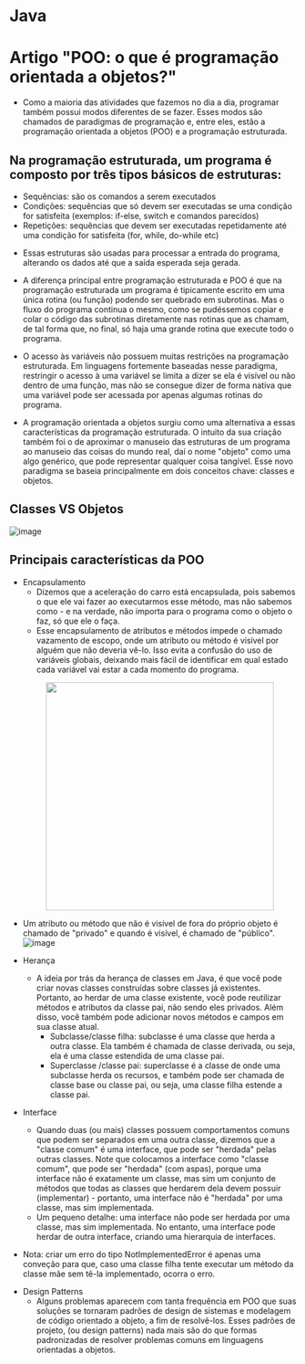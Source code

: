 # Java 
## 

# Artigo "POO: o que é programação orientada a objetos?"
- Como a maioria das atividades que fazemos no dia a dia, programar também possui modos diferentes de se fazer. Esses modos são chamados de paradigmas de programação e, entre eles, estão a programação orientada a objetos (POO) e a programação estruturada.

## Na programação estruturada, um programa é composto por três tipos básicos de estruturas:
* Sequências: são os comandos a serem executados
* Condições: sequências que só devem ser executadas se uma condição for satisfeita (exemplos: if-else, switch e comandos parecidos)
* Repetições: sequências que devem ser executadas repetidamente até uma condição for satisfeita (for, while, do-while etc)

- Essas estruturas são usadas para processar a entrada do programa, alterando os dados até que a saída esperada seja gerada.
- A diferença principal entre programação estruturada e POO é que na programação estruturada um programa é tipicamente escrito em uma única rotina (ou função) podendo ser quebrado em subrotinas. Mas o fluxo do programa continua o mesmo, como se pudéssemos copiar e colar o código das subrotinas diretamente nas rotinas que as chamam, de tal forma que, no final, só haja uma grande rotina que execute todo o programa.
- O acesso às variáveis não possuem muitas restrições na programação estruturada. Em linguagens fortemente baseadas nesse paradigma, restringir o acesso à uma variável se limita a dizer se ela é visível ou não dentro de uma função, mas não se consegue dizer de forma nativa que uma variável pode ser acessada por apenas algumas rotinas do programa.

- A programação orientada a objetos surgiu como uma alternativa a essas características da programação estruturada. O intuito da sua criação também foi o de aproximar o manuseio das estruturas de um programa ao manuseio das coisas do mundo real, daí o nome "objeto" como uma algo genérico, que pode representar qualquer coisa tangível. Esse novo paradigma se baseia principalmente em dois conceitos chave: classes e objetos. 

## Classes VS Objetos
![image](https://www.alura.com.br/artigos/assets/poo-programacao-orientada-a-objetos/class-analogy.png)

## Principais características da POO
* Encapsulamento
    - Dizemos que a aceleração do carro está encapsulada, pois sabemos o que ele vai fazer ao executarmos esse método, mas não sabemos como - e na verdade, não importa para o programa como o objeto o faz, só que ele o faça.
    - Esse encapsulamento de atributos e métodos impede o chamado vazamento de escopo, onde um atributo ou método é visível por alguém que não deveria vê-lo. Isso evita a confusão do uso de variáveis globais, deixando mais fácil de identificar em qual estado cada variável vai estar a cada momento do programa.
    <p align="center" >
     <img width="400" heigth="400" src="https://www.alura.com.br/artigos/assets/poo-programacao-orientada-a-objetos/oop-car-methods-and-attributes.png">
    </p>

- Um atributo ou método que não é visível de fora do próprio objeto é chamado de "privado" e quando é visível, é chamado de "público".
![image](https://www.alura.com.br/artigos/assets/poo-programacao-orientada-a-objetos/encapsulation.png)

* Herança 
    - A ideia por trás da herança de classes em Java, é que você pode criar novas classes construídas sobre classes já existentes. Portanto, ao herdar de uma classe existente, você pode reutilizar métodos e atributos da classe pai, não sendo eles privados. Além disso, você também pode adicionar novos métodos e campos em sua classe atual.
        - Subclasse/classe filha: subclasse é uma classe que herda a outra classe. Ela também é chamada de classe derivada, ou seja, ela é uma classe estendida de uma classe pai.
        - Superclasse /classe pai: superclasse é a classe de onde uma subclasse herda os recursos, e também pode ser chamada de classe base ou classe pai, ou seja, uma classe filha estende a classe pai.

* Interface 
    - Quando duas (ou mais) classes possuem comportamentos comuns que podem ser separados em uma outra classe, dizemos que a "classe comum" é uma interface, que pode ser "herdada" pelas outras classes. Note que colocamos a interface como "classe comum", que pode ser "herdada" (com aspas), porque uma interface não é exatamente um classe, mas sim um conjunto de métodos que todas as classes que herdarem dela devem possuir (implementar) - portanto, uma interface não é "herdada" por uma classe, mas sim implementada. 
    - Um pequeno detalhe: uma interface não pode ser herdada por uma classe, mas sim implementada. No entanto, uma interface pode herdar de outra interface, criando uma hierarquia de interfaces.

- Nota: criar um erro do tipo NotImplementedError é apenas uma conveção para que, caso uma classe filha tente executar um método da classe mãe sem tê-la implementado, ocorra o erro. 

* Design Patterns 
    - Alguns problemas aparecem com tanta frequência em POO que suas soluções se tornaram padrões de design de sistemas e modelagem de código orientado a objeto, a fim de resolvê-los. Esses padrões de projeto, (ou design patterns) nada mais são do que formas padronizadas de resolver problemas comuns em linguagens orientadas a objetos.
